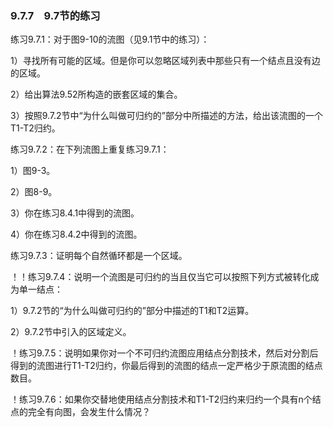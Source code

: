 ### 9.7.7　9.7节的练习

练习9.7.1：对于图9-10的流图（见9.1节中的练习）：

1）寻找所有可能的区域。但是你可以忽略区域列表中那些只有一个结点且没有边的区域。

2）给出算法9.52所构造的嵌套区域的集合。

3）按照9.7.2节中“为什么叫做可归约的”部分中所描述的方法，给出该流图的一个T1-T2归约。

练习9.7.2：在下列流图上重复练习9.7.1：

1）图9-3。

2）图8-9。

3）你在练习8.4.1中得到的流图。

4）你在练习8.4.2中得到的流图。

练习9.7.3：证明每个自然循环都是一个区域。

！！练习9.7.4：说明一个流图是可归约的当且仅当它可以按照下列方式被转化成为单一结点：

1）9.7.2节的“为什么叫做可归约的”部分中描述的T1和T2运算。

2）9.7.2节中引入的区域定义。

！练习9.7.5：说明如果你对一个不可归约流图应用结点分割技术，然后对分割后得到的流图进行T1-T2归约，你最后得到的流图的结点一定严格少于原流图的结点数目。

！练习9.7.6：如果你交替地使用结点分割技术和T1-T2归约来归约一个具有n个结点的完全有向图，会发生什么情况？